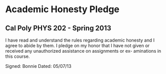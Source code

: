 Academic Honesty Pledge
=
Cal Poly PHYS 202 - Spring 2013
-
I have read and understand the rules regarding academic honesty and I agree to abide by them. I pledge on my honor that I have not given or received any unauthorized assistance on assignments or ex- aminations in this course.

Signed: Bonnie
Dated:  05/07/13
